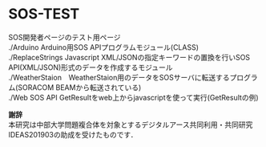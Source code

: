 # SOS-TEST
SOS開発者ページのテスト用ページ<br>
  ./Arduino Arduino用SOS APIプログラムモジュール(CLASS) <br>
  ./ReplaceStrings Javascript XML/JSONの指定キーワードの置換を行いSOS API(XML/JSON)形式のデータを作成するモジュール<br>
  ./WeatherStaion　WeatherStaion用のデータをSOSサーバに転送するプログラム(SORACOM BEAMから転送されている)<br>
  ./Web SOS API GetResultをweb上からjavascriptを使って実行(GetResultの例)<br>
 
 
 <p><b>謝辞<br></b>
 本研究は中部大学問題複合体を対象とするデジタルアース共同利用・共同研究IDEAS201903の助成を受けたものです．
 </p>
 
